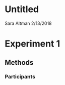 Untitled
================
Sara Altman
2/13/2018

Experiment 1
============

Methods
-------

### Participants
